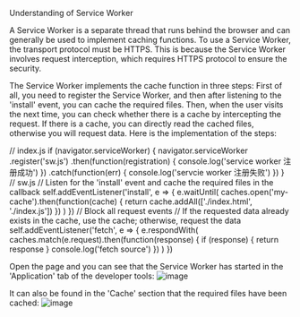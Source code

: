 Understanding of Service Worker

A Service Worker is a separate thread that runs behind the browser and can generally be used to implement caching functions. 
To use a Service Worker, the transport protocol must be HTTPS. This is because the Service Worker involves request interception, which requires HTTPS protocol to ensure the security.

The Service Worker implements the cache function in three steps: First of all, you need to register the Service Worker, 
and then after listening to the 'install' event, you can cache the required files. Then, when the user visits the next time, 
you can check whether there is a cache by intercepting the request. If there is a cache, you can directly read the cached files, 
otherwise you will request data. Here is the implementation of the steps:


// index.js
if (navigator.serviceWorker) {
  navigator.serviceWorker
    .register('sw.js')
    .then(function(registration) {
      console.log('service worker 注册成功')
    })
    .catch(function(err) {
      console.log('servcie worker 注册失败')
    })
}
// sw.js
// Listen for the 'install' event and cache the required files in the callback
self.addEventListener('install', e => {
  e.waitUntil(
    caches.open('my-cache').then(function(cache) {
      return cache.addAll(['./index.html', './index.js'])
    })
  )
})
// Block all request events
// If the requested data already exists in the cache, use the cache; otherwise, request the data
self.addEventListener('fetch', e => {
  e.respondWith(
    caches.match(e.request).then(function(response) {
      if (response) {
        return response
      }
      console.log('fetch source')
    })
  )
})

Open the page and you can see that the Service Worker has started in the 'Application' tab of the developer tools:
![image](https://github.com/wslwja/JavaScript/assets/31350380/30a0d412-9fe5-438a-a4cb-f48b1d95c776)

It can also be found in the 'Cache' section that the required files have been cached:
![image](https://github.com/wslwja/JavaScript/assets/31350380/bd2811e3-ada2-46e3-94ef-db8d7110a705)



